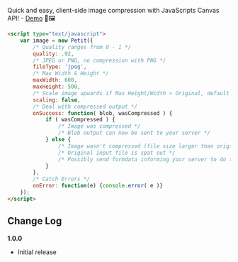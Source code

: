 Quick and easy, client-side image compression with JavaScripts Canvas API! - [Demo](http://petit.lewisshaw.me/) 🎨🖼️

```html
<script type="text/javascript">
    var image = new Petit({
		/* Quality ranges from 0 - 1 */
		quality: .92,
		/* JPEG or PNG, no compression with PNG */
		fileType: 'jpeg',
		/* Max Width & Height */
		maxWidth: 600,
		maxHeight: 500,
		/* Scale image upwards if Max Height/Width > Original, default is set to false */
		scaling: false,
		/* Deal with compressed output */
		onSuccess: function( blob, wasCompressed ) {
			if ( wasCompressed ) {
				/* Image was compressed */
				/* Blob output can now be sent to your server */
			} else {
				/* Image wasn't compressed (file size larger than original input) */
				/* Original input file is spat out */
				/* Possibly send formdata informing your server to do the compression/resize */
			}
		},
		/* Catch Errors */
		onError: function(e) {console.error( e )}
	});
</script>
```
## Change Log

__1.0.0__

- Initial release
